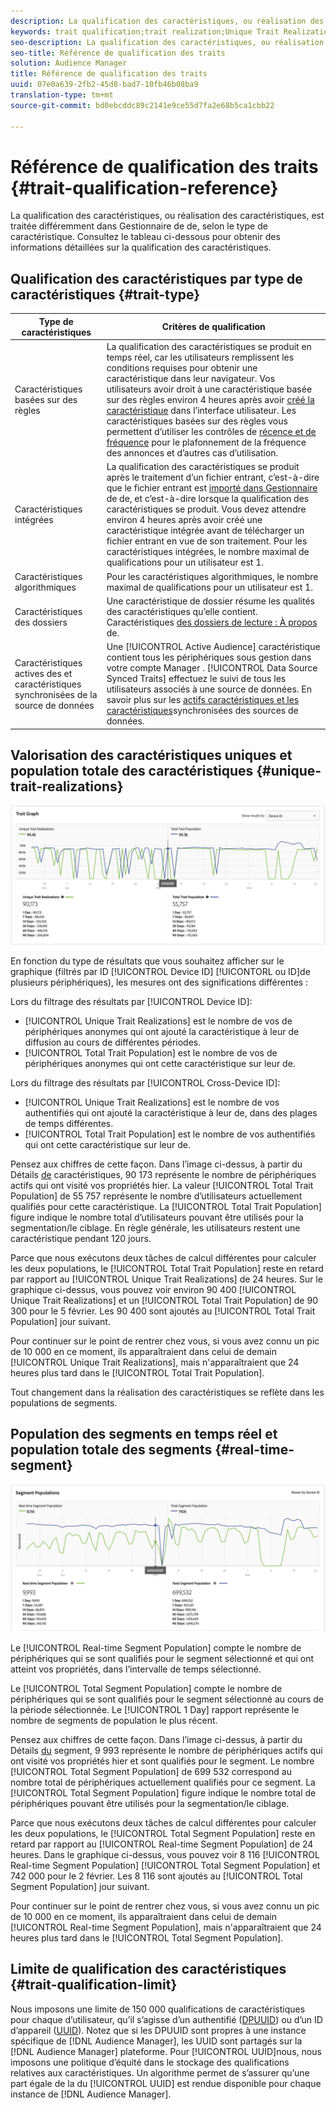 ```yaml
---
description: La qualification des caractéristiques, ou réalisation des caractéristiques, est traitée différemment dans  Gestionnaire de  de, selon le type de caractéristique. Consultez le tableau ci-dessous pour obtenir des informations détaillées sur la qualification des caractéristiques.
keywords: trait qualification;trait realization;Unique Trait Realizations;UTR;Total Trait Population;TTP
seo-description: La qualification des caractéristiques, ou réalisation des caractéristiques, est traitée différemment dans  Gestionnaire de  de, selon le type de caractéristique. Consultez le tableau ci-dessous pour obtenir des informations détaillées sur la qualification des caractéristiques.
seo-title: Référence de qualification des traits
solution: Audience Manager
title: Référence de qualification des traits
uuid: 07e0a639-2fb2-45d8-bad7-10fb46b08ba9
translation-type: tm+mt
source-git-commit: bd0ebcddc89c2141e9ce55d7fa2e68b5ca1cbb22

---
```



# Référence de qualification des traits {#trait-qualification-reference}

La qualification des caractéristiques, ou réalisation des caractéristiques, est traitée différemment dans  Gestionnaire de  de, selon le type de caractéristique. Consultez le tableau ci-dessous pour obtenir des informations détaillées sur la qualification des caractéristiques.

## Qualification des caractéristiques par type de caractéristiques {#trait-type}

| Type de caractéristiques | Critères de qualification |
|---|---|
| Caractéristiques basées sur des règles | La qualification des caractéristiques se produit en temps réel, car les utilisateurs remplissent les conditions requises pour obtenir une caractéristique dans leur navigateur. Vos utilisateurs  avoir droit à une caractéristique basée sur des règles environ 4 heures après avoir [créé la caractéristique](create-onboarded-rule-based-traits.md#create-rules-based-or-onboarded-traits) dans l’interface utilisateur. Les caractéristiques basées sur des règles vous permettent d’utiliser les contrôles de [récence et de fréquence](../segments/recency-and-frequency.md) pour le plafonnement de la fréquence des annonces et d’autres cas d’utilisation. |
| Caractéristiques intégrées | La qualification des caractéristiques se produit après le traitement d’un fichier entrant, c’est-à-dire que le fichier entrant est [importé dans  Gestionnaire](../../faq/faq-inbound-data-ingestion.md) de  de, et c’est-à-dire lorsque la qualification des caractéristiques se produit. Vous devez attendre environ 4 heures après avoir créé une caractéristique intégrée avant de télécharger un fichier entrant en vue de son traitement. Pour les caractéristiques intégrées, le nombre maximal de qualifications pour un utilisateur est 1. |
| Caractéristiques algorithmiques | Pour les caractéristiques algorithmiques, le nombre maximal de qualifications pour un utilisateur est 1. |
| Caractéristiques des dossiers | Une caractéristique de dossier résume les qualités des caractéristiques qu’elle contient. Caractéristiques [des dossiers de lecture : À propos](about-folder-traits.md) de. |
| Caractéristiques actives   des et caractéristiques synchronisées de la source de données | Une [!UICONTROL Active Audience] caractéristique contient tous les périphériques sous gestion dans votre compte  Manager . [!UICONTROL Data Source Synced Traits] effectuez le suivi de tous les utilisateurs associés à une source de données. En savoir plus sur les  [actifs  caractéristiques et les caractéristiques](client-activity-synced-audience-traits.md)synchronisées des sources de données. |

## Valorisation des caractéristiques uniques et population totale des caractéristiques {#unique-trait-realizations}

![réalisation-caractéristique unique](assets/trait-graph.png)

En fonction du type de résultats que vous souhaitez afficher sur le graphique (filtrés par ID [!UICONTROL Device ID] [!UICONTORL ou ID]de plusieurs périphériques), les mesures ont des significations différentes :

Lors du filtrage des résultats par [!UICONTROL Device ID]:

* [!UICONTROL Unique Trait Realizations] est le nombre de vos de périphériques anonymes qui ont ajouté la caractéristique à leur  de diffusion au cours de différentes périodes.
* [!UICONTROL Total Trait Population] est le nombre de vos de périphériques anonymes qui ont cette caractéristique sur leur  de.

Lors du filtrage des résultats par [!UICONTROL Cross-Device ID]:

* [!UICONTROL Unique Trait Realizations] est le nombre de vos authentifiés qui ont ajouté la caractéristique à leur  de, dans des plages de temps différentes.
* [!UICONTROL Total Trait Population] est le nombre de vos authentifiés qui ont cette caractéristique sur leur  de.

Pensez aux chiffres de cette façon. Dans l’image ci-dessus, à partir du Détails [de](../../features/traits/trait-details-page.md) caractéristiques, 90 173 représente le nombre de périphériques actifs qui ont visité vos propriétés hier. La valeur [!UICONTROL Total Trait Population] de 55 757 représente le nombre d’utilisateurs actuellement qualifiés pour cette caractéristique. La [!UICONTROL Total Trait Population] figure indique le nombre total d’utilisateurs pouvant être utilisés pour la segmentation/le ciblage. En règle générale, les utilisateurs restent une caractéristique pendant 120 jours.

Parce que nous exécutons deux tâches de calcul différentes pour calculer les deux populations, le [!UICONTROL Total Trait Population] reste en retard par rapport au [!UICONTROL Unique Trait Realizations] de 24 heures. Sur le graphique ci-dessus, vous pouvez voir environ 90 400 [!UICONTROL Unique Trait Realizations] et un [!UICONTROL Total Trait Population] de 90 300 pour le 5 février. Les 90 400  sont ajoutés au [!UICONTROL Total Trait Population] jour suivant.

Pour continuer sur le point de rentrer chez vous, si vous avez connu un pic de 10 000 en ce moment, ils apparaîtraient dans celui de demain [!UICONTROL Unique Trait Realizations], mais n&#39;apparaîtraient que 24 heures plus tard dans le [!UICONTROL Total Trait Population].

Tout changement dans la réalisation des caractéristiques se reflète dans les populations de segments.

## Population des segments en temps réel et population totale des segments {#real-time-segment}

![réalisation-caractéristique unique](assets/segment-graph.png)

Le [!UICONTROL Real-time Segment Population] compte le nombre de périphériques qui se sont qualifiés pour le segment sélectionné et qui ont atteint vos propriétés, dans l’intervalle de temps sélectionné.

Le [!UICONTROL Total Segment Population] compte le nombre de périphériques qui se sont qualifiés pour le segment sélectionné au cours de la période sélectionnée. Le [!UICONTROL 1 Day] rapport représente le nombre de segments de population le plus récent.

Pensez aux chiffres de cette façon. Dans l’image ci-dessus, à partir du  Détails [du](../../features/segments/segment-summary-view.md) segment, 9 993 représente le nombre de périphériques actifs qui ont visité vos propriétés hier et sont qualifiés pour le segment. Le nombre [!UICONTROL Total Segment Population] de 699 532 correspond au nombre total de périphériques actuellement qualifiés pour ce segment. La [!UICONTROL Total Segment Population] figure indique le nombre total de périphériques pouvant être utilisés pour la segmentation/le ciblage.

Parce que nous exécutons deux tâches de calcul différentes pour calculer les deux populations, le [!UICONTROL Total Segment Population] reste en retard par rapport au [!UICONTROL Real-time Segment Population] de 24 heures. Dans le graphique ci-dessus, vous pouvez voir 8 116 [!UICONTROL Real-time Segment Population] [!UICONTROL Total Segment Population] et 742 000 pour le 2 février. Les 8 116  sont ajoutés au [!UICONTROL Total Segment Population] jour suivant.

Pour continuer sur le point de rentrer chez vous, si vous avez connu un pic de 10 000 en ce moment, ils apparaîtraient dans celui de demain [!UICONTROL Real-time Segment Population], mais n&#39;apparaîtraient que 24 heures plus tard dans le [!UICONTROL Total Segment Population].

## Limite de qualification des caractéristiques {#trait-qualification-limit}

Nous imposons une limite de 150 000 qualifications de caractéristiques pour chaque  d’utilisateur, qu’il s’agisse d’un authentifié ([DPUUID](../../reference/ids-in-aam.md)) ou d’un ID d’appareil ([UUID](../../reference/ids-in-aam.md)). Notez que si les DPUUID sont propres à une instance spécifique de [!DNL Audience Manager], les UUID sont partagés sur la [!DNL Audience Manager] plateforme. Pour [!UICONTROL UUID]nous, nous imposons une politique d’équité dans le stockage des qualifications relatives aux caractéristiques. Un algorithme permet de s’assurer qu’une part égale de la  du [!UICONTROL UUID] est rendue disponible pour chaque instance de [!DNL Audience Manager].

